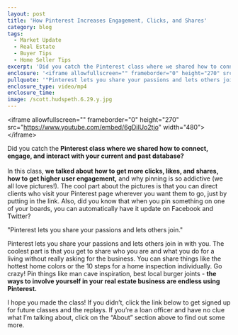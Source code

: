 ```yaml
---
layout: post
title: 'How Pinterest Increases Engagement, Clicks, and Shares'
category: blog
tags:
  - Market Update
  - Real Estate
  - Buyer Tips
  - Home Seller Tips
excerpt: 'Did you catch the Pinterest class where we shared how to connect, engage, and interact with your current and past database?'
enclosure: '<iframe allowfullscreen="" frameborder="0" height="270" src="https://www.youtube.com/embed/6gDilUo2tjo" width="480"></iframe>'
pullquote: '"Pinterest lets you share your passions and lets others join."'
enclosure_type: video/mp4
enclosure_time:
image: /scott.hudspeth.6.29.y.jpg
---
```



&lt;iframe allowfullscreen="" frameborder="0" height="270" src="https://www.youtube.com/embed/6gDilUo2tjo" width="480"&gt;&lt;/iframe&gt;

Did you catch the **Pinterest class where we shared how to connect, engage, and interact with your current and past database?**
<br>
<br>In this class, **we talked about how to get more clicks, likes, and shares, how to get higher user engagement,** and why pinning is so addictive (we all love pictures!). The cool part about the pictures is that you can direct clients who visit your Pinterest page wherever you want them to go, just by putting in the link. Also, did you know that when you pin something on one of your boards, you can automatically have it update on Facebook and Twitter?

"Pinterest lets you share your passions and lets others join."

Pinterest lets you share your passions and lets others join in with you. The coolest part is that you get to share who you are and what you do for a living without really asking for the business. You can share things like the hottest home colors or the 10 steps for a home inspection individually. Go crazy! Pin things like man cave inspiration, best local burger joints - **the ways to involve yourself in your real estate business are endless using Pinterest.**

I hope you made the class! If you didn’t, click the link below to get signed up for future classes and the replays. If you’re a loan officer and have no clue what I’m talking about, click on the “About” section above to find out some more.

&nbsp;